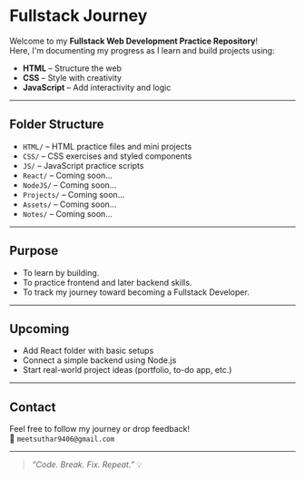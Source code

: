 # Fullstack Journey

Welcome to my **Fullstack Web Development Practice Repository**!  
Here, I'm documenting my progress as I learn and build projects using:

- **HTML** – Structure the web
- **CSS** – Style with creativity
- **JavaScript** – Add interactivity and logic

---

## Folder Structure

- `HTML/` – HTML practice files and mini projects  
- `CSS/` – CSS exercises and styled components  
- `JS/` – JavaScript practice scripts  
- `React/` – Coming soon...
- `NodeJS/` – Coming soon...
- `Projects/` – Coming soon...
- `Assets/` – Coming soon...
- `Notes/` – Coming soon...

---

## Purpose

- To learn by building.
- To practice frontend and later backend skills.
- To track my journey toward becoming a Fullstack Developer.

---

## Upcoming

- Add React folder with basic setups  
- Connect a simple backend using Node.js  
- Start real-world project ideas (portfolio, to-do app, etc.)

---

## Contact

Feel free to follow my journey or drop feedback!  
📧 `meetsuthar9406@gmail.com`

---

> _“Code. Break. Fix. Repeat.”_ 💡
